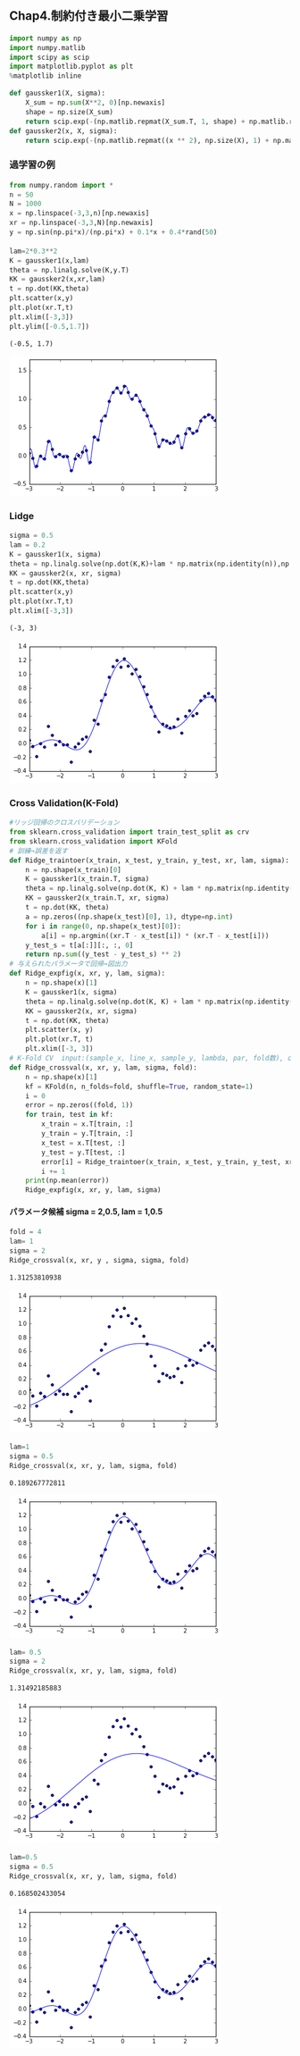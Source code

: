 
## Chap4.制約付き最小二乗学習


```python
import numpy as np
import numpy.matlib
import scipy as scip
import matplotlib.pyplot as plt
%matplotlib inline
```


```python
def gaussker1(X, sigma):
    X_sum = np.sum(X**2, 0)[np.newaxis]
    shape = np.size(X_sum)
    return scip.exp(-(np.matlib.repmat(X_sum.T, 1, shape) + np.matlib.repmat(X_sum, shape, 1) -2 * np.dot(X.T, X))/(2 * sigma ** 2))
def gaussker2(x, X, sigma):
    return scip.exp(-(np.matlib.repmat((x ** 2), np.size(X), 1) + np.matlib.repmat((X ** 2).T, 1, np.size(x)) -2 * np.dot(X.T, x))/(2 * sigma ** 2))
```

### 過学習の例


```python
from numpy.random import *
n = 50
N = 1000
x = np.linspace(-3,3,n)[np.newaxis]
xr = np.linspace(-3,3,N)[np.newaxis]
y = np.sin(np.pi*x)/(np.pi*x) + 0.1*x + 0.4*rand(50)

lam=2*0.3**2
K = gaussker1(x,lam)
theta = np.linalg.solve(K,y.T)
KK = gaussker2(x,xr,lam)
t = np.dot(KK,theta)
plt.scatter(x,y)
plt.plot(xr.T,t)
plt.xlim([-3,3])
plt.ylim([-0.5,1.7])
```




    (-0.5, 1.7)




![png](output_4_1.png)


### Lidge


```python
sigma = 0.5
lam = 0.2
K = gaussker1(x, sigma)
theta = np.linalg.solve(np.dot(K,K)+lam * np.matrix(np.identity(n)),np.dot(K.T,y.T))
KK = gaussker2(x, xr, sigma)
t = np.dot(KK,theta)
plt.scatter(x,y)
plt.plot(xr.T,t)
plt.xlim([-3,3])
```




    (-3, 3)




![png](output_6_1.png)


### Cross Validation(K-Fold)


```python
#リッジ回帰のクロスバリデーション
from sklearn.cross_validation import train_test_split as crv
from sklearn.cross_validation import KFold
# 訓練→誤差を返す
def Ridge_traintoer(x_train, x_test, y_train, y_test, xr, lam, sigma):
    n = np.shape(x_train)[0]
    K = gaussker1(x_train.T, sigma)
    theta = np.linalg.solve(np.dot(K, K) + lam * np.matrix(np.identity(np.size(x_train))), np.dot(K.T, y_train))
    KK = gaussker2(x_train.T, xr, sigma)
    t = np.dot(KK, theta)
    a = np.zeros((np.shape(x_test)[0], 1), dtype=np.int)
    for i in range(0, np.shape(x_test)[0]):
        a[i] = np.argmin((xr.T - x_test[i]) * (xr.T - x_test[i]))
    y_test_s = t[a[:]][:, :, 0]
    return np.sum((y_test - y_test_s) ** 2)
# 与えられたパラメータで回帰→図出力
def Ridge_expfig(x, xr, y, lam, sigma):
    n = np.shape(x)[1]
    K = gaussker1(x, sigma)
    theta = np.linalg.solve(np.dot(K, K) + lam * np.matrix(np.identity(n)), np.dot(K.T, y.T))
    KK = gaussker2(x, xr, sigma)
    t = np.dot(KK, theta)
    plt.scatter(x, y)
    plt.plot(xr.T, t)
    plt.xlim([-3, 3])
# K-Fold CV  input:(sample_x, line_x, sample_y, lambda, par, fold数), output:汎化誤差の推定量と回帰結果
def Ridge_crossval(x, xr, y, lam, sigma, fold):
    n = np.shape(x)[1]
    kf = KFold(n, n_folds=fold, shuffle=True, random_state=1)
    i = 0
    error = np.zeros((fold, 1))
    for train, test in kf:
        x_train = x.T[train, :]
        y_train = y.T[train, :]
        x_test = x.T[test, :]
        y_test = y.T[test, :]
        error[i] = Ridge_traintoer(x_train, x_test, y_train, y_test, xr, lam, sigma)
        i += 1
    print(np.mean(error))
    Ridge_expfig(x, xr, y, lam, sigma)
```

#### パラメータ候補 sigma = 2,0.5, lam = 1,0.5


```python
fold = 4
lam= 1
sigma = 2
Ridge_crossval(x, xr, y , sigma, sigma, fold)
```

    1.31253810938
    


![png](output_10_1.png)



```python
lam=1
sigma = 0.5
Ridge_crossval(x, xr, y, lam, sigma, fold)
```

    0.189267772811
    


![png](output_11_1.png)



```python
lam= 0.5
sigma = 2
Ridge_crossval(x, xr, y, lam, sigma, fold)
```

    1.31492185883
    


![png](output_12_1.png)



```python
lam=0.5
sigma = 0.5
Ridge_crossval(x, xr, y, lam, sigma, fold)
```

    0.168502433054
    


![png](output_13_1.png)


